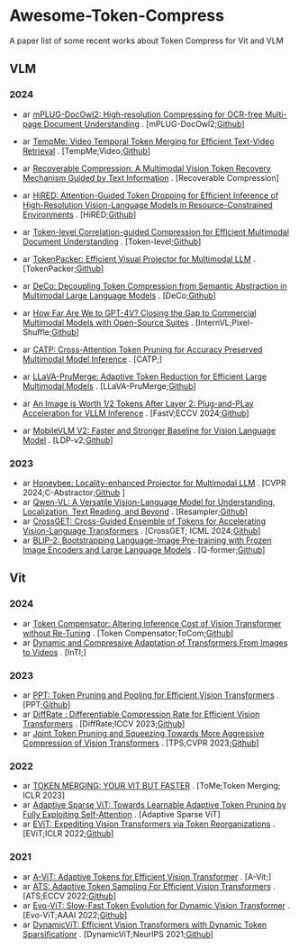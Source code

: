 # Awesome-Token-Compress
A paper list of some recent  works about Token Compress for Vit and VLM
## VLM
### 2024
-  <img alt="arXiv" src="https://img.shields.io/badge/arXiv-2409.03420-red?logo=arxiv" height="14" />  [mPLUG-DocOwl2: High-resolution Compressing for OCR-free Multi-page Document Understanding](https://arxiv.org/abs/2409.03420) .    [mPLUG-DocOwl2;[Github](https://github.com/X-PLUG/mPLUG-DocOwl)]
-  <img alt="arXiv" src="https://img.shields.io/badge/arXiv-2409.01156-red?logo=arxiv" height="14" />  [TempMe: Video Temporal Token Merging for Efficient Text-Video Retrieval](https://arxiv.org/pdf/2409.01156) .    [TempMe;Video;[Github](https://github.com/X-PLUG/mPLUG-DocOwl)]
-  <img alt="arXiv" src="https://img.shields.io/badge/arXiv-2409.01179-red?logo=arxiv" height="14" />  [Recoverable Compression: A Multimodal Vision Token Recovery Mechanism Guided by Text Information](https://arxiv.org/pdf/2409.01179) . [Recoverable Compression]
-  <img alt="arXiv" src="https://img.shields.io/badge/arXiv-2408.10945-red?logo=arxiv" height="14" />  [HiRED: Attention-Guided Token Dropping for Efficient Inference of High-Resolution Vision-Language Models in Resource-Constrained Environments](https://arxiv.org/pdf/2408.10945) . [HiRED;[Github](https://github.com/hasanar1f/HiRED)]
-  <img alt="arXiv" src="https://img.shields.io/badge/arXiv-2407.14439-red?logo=arxiv" height="14" />  [Token-level Correlation-guided Compression for Efficient Multimodal Document Understanding](https://arxiv.org/pdf/2407.14439) .    [Token-level;[Github](https://github.com/JiuTian-VL/TokenCorrCompressor)]
-  <img alt="arXiv" src="https://img.shields.io/badge/arXiv-2407.02392-red?logo=arxiv" height="14" />  [TokenPacker: Efficient Visual Projector for Multimodal LLM](https://arxiv.org/abs/2407.02392.pdf) .    [TokenPacker;[Github](https://github.com/CircleRadon/TokenPacker)]
-  <img alt="arXiv" src="https://img.shields.io/badge/arXiv-2405.20985-red?logo=arxiv" height="14" />  [DeCo: Decoupling Token Compression from Semantic Abstraction in Multimodal Large Language Models](https://arxiv.org/pdf/2405.20985) .    [DeCo;[Github](https://github.com/yaolinli/DeCo)]
-  <img alt="arXiv" src="https://img.shields.io/badge/arXiv-2404.16821-red?logo=arxiv" height="14" />  [How Far Are We to GPT-4V? Closing the Gap to Commercial Multimodal Models with Open-Source Suites](https://arxiv.org/abs/2404.16821.pdf) .    [InternVL;Pixel-Shuffle;[Github](https://github.com/OpenGVLab/InternVL)]
- <img alt="arXiv" src="https://img.shields.io/badge/arXiv-2404.08567-red?logo=arxiv" height="14" />  [CATP: Cross-Attention Token Pruning for Accuracy Preserved Multimodal Model Inference](https://arxiv.org/pdf/2404.08567) .    [CATP;]
-  <img alt="arXiv" src="https://img.shields.io/badge/arXiv-2403.15388-red?logo=arxiv" height="14" />  [LLaVA-PruMerge:
Adaptive Token Reduction for Efficient Large Multimodal Models](https://arxiv.org/abs/2403.15388.pdf) .  [LLaVA-PruMerge;[Github](https://github.com/42Shawn/LLaVA-PruMerge)]
-  <img alt="arXiv" src="https://img.shields.io/badge/arXiv-2403.06764-red?logo=arxiv" height="14" />  [An Image is Worth 1/2 Tokens After Layer 2: Plug-and-PLay Acceleration for VLLM Inference](https://arxiv.org/pdf/2403.06764) .  [FastV;ECCV 2024;[Github](https://github.com/pkunlp-icler/FastV)]

-  <img alt="arXiv" src="https://img.shields.io/badge/arXiv-2402.03766-red?logo=arxiv" height="14" />  [MobileVLM V2: Faster and Stronger Baseline for Vision Language Model](https://arxiv.org/abs/2402.03766.pdf) .    [LDP-v2;[Github](https://github.com/Meituan-AutoML/MobileVLM)]

### 2023
-  <img alt="arXiv" src="https://img.shields.io/badge/arXiv-2312.06742-red?logo=arxiv" height="14" /> [Honeybee: Locality-enhanced Projector for Multimodal LLM](https://arxiv.org/abs/2312.06742) . [CVPR 2024;C-Abstractor;[Github](https://github.com/khanrc/honeybee?tab=readme-ov-file) ] 
- <img alt="arXiv" src="https://img.shields.io/badge/arXiv-2308.12966-red?logo=arxiv" height="14" /> [Qwen-VL: A Versatile Vision-Language Model for Understanding, Localization, Text Reading, and Beyond](https://arxiv.org/pdf/2308.12966v2) . [Resampler;[Github](https://github.com/QwenLM/Qwen-VL)]
- <img alt="arXiv" src="https://img.shields.io/badge/arXiv-2305.17455-red?logo=arxiv" height="14" /> [CrossGET: Cross-Guided Ensemble of Tokens for Accelerating Vision-Language Transformers](https://arxiv.org/pdf/2305.17455v4) . [CrossGET;	ICML 2024;[Github](https://github.com/sdc17/CrossGET)]
- <img alt="arXiv" src="https://img.shields.io/badge/arXiv-2301.125972-red?logo=arxiv" height="14" /> [BLIP-2: Bootstrapping Language-Image Pre-training with Frozen Image Encoders and Large Language Models](https://arxiv.org/abs/2301.125972) . [Q-former;[Github](https://github.com/salesforce/LAVIS/tree/main/projects/blip2)]
## Vit
### 2024
-  <img alt="arXiv" src="https://img.shields.io/badge/arXiv-2408.06798-red?logo=arxiv" height="14" />  [Token Compensator: Altering Inference Cost of Vision Transformer without Re-Tuning](https://arxiv.org/pdf/2408.06798) . [Token Compensator;ToCom;[Github](https://github.com/JieShibo/ToCom)]
-  <img alt="arXiv" src="https://img.shields.io/badge/arXiv-2408.06840-red?logo=arxiv" height="14" />  [Dynamic and Compressive Adaptation of Transformers From Images to Videos](https://arxiv.org/pdf/2408.06840) . [InTI;] 
### 2023
-  <img alt="arXiv" src="https://img.shields.io/badge/arXiv-2310.01812-red?logo=arxiv" height="14" />  [PPT: Token Pruning and Pooling for Efficient Vision Transformers](https://arxiv.org/pdf/2310.01812) . [PPT;[Github](https://github.com/xjwu1024/PPT)] 
-  <img alt="arXiv" src="https://img.shields.io/badge/arXiv-2305.17997-red?logo=arxiv" height="14" />  [DiffRate : Differentiable Compression Rate for Efficient Vision Transformers](https://arxiv.org/abs/2305.17997) . [DiffRate;ICCV 2023;[Github](https://github.com/OpenGVLab/DiffRate)] 
-  <img alt="arXiv" src="https://img.shields.io/badge/arXiv-2304.10716-red?logo=arxiv" height="14" />  [Joint Token Pruning and Squeezing Towards More Aggressive Compression of Vision Transformers](https://arxiv.org/pdf/2304.10716) . [TPS;CVPR 2023;[Github](https://github.com/megvii-research/TPS-CVPR2023)]  
### 2022
- <img alt="arXiv" src="https://img.shields.io/badge/arXiv-2210.09461-red?logo=arxiv" height="14" /> [TOKEN MERGING: YOUR VIT BUT FASTER](https://arxiv.org/pdf/2210.09461) . [ToMe;Token Merging; ICLR 2023]
- <img alt="arXiv" src="https://img.shields.io/badge/arXiv-2209.13802-red?logo=arxiv" height="14" /> [Adaptive Sparse ViT: Towards Learnable Adaptive Token Pruning by Fully Exploiting Self-Attention](https://arxiv.org/pdf/2209.13802) . [Adaptive Sparse ViT]
-  <img alt="arXiv" src="https://img.shields.io/badge/arXiv-2202.07800-red?logo=arxiv" height="14" /> [EViT: Expediting Vision Transformers via Token Reorganizations](https://arxiv.org/pdf/2202.07800) . [EViT;ICLR 2022;[Github](https://github.com/youweiliang/evit?tab=readme-ov-file)]
### 2021
- <img alt="arXiv" src="https://img.shields.io/badge/arXiv-2112.07658-red?logo=arxiv" height="14" /> [A-ViT: Adaptive Tokens for Efficient Vision Transformer](https://arxiv.org/pdf/2112.07658) . [A-Vit;]
- <img alt="arXiv" src="https://img.shields.io/badge/arXiv-2111.15667-red?logo=arxiv" height="14" /> [ATS: Adaptive Token Sampling For Efficient Vision Transformers](https://arxiv.org/abs/2111.15667) . [ATS;ECCV 2022;[Github](https://github.com/adaptivetokensampling/ATS)]
- <img alt="arXiv" src="https://img.shields.io/badge/arXiv-2108.01390-red?logo=arxiv" height="14" /> [Evo-ViT: Slow-Fast Token Evolution for Dynamic Vision Transformer](https://arxiv.org/abs/2108.01390) . [Evo-ViT;AAAI 2022;[Github](https://github.com/YifanXu74/Evo-ViT)]
- <img alt="arXiv" src="https://img.shields.io/badge/arXiv-2106.02034-red?logo=arxiv" height="14" /> [DynamicViT: Efficient Vision Transformers with Dynamic Token Sparsificationr](https://arxiv.org/abs/2106.02034) . [DynamicViT;NeurIPS 2021;[Github](https://github.com/raoyongming/DynamicViT)]
  




